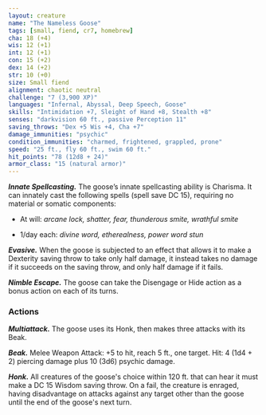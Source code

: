 ```yaml
---
layout: creature
name: "The Nameless Goose"
tags: [small, fiend, cr7, homebrew]
cha: 18 (+4)
wis: 12 (+1)
int: 12 (+1)
con: 15 (+2)
dex: 14 (+2)
str: 10 (+0)
size: Small fiend
alignment: chaotic neutral
challenge: "7 (3,900 XP)"
languages: "Infernal, Abyssal, Deep Speech, Goose"
skills: "Intimidation +7, Sleight of Hand +8, Stealth +8"
senses: "darkvision 60 ft., passive Perception 11"
saving_throws: "Dex +5 Wis +4, Cha +7"
damage_immunities: "psychic"
condition_immunities: "charmed, frightened, grappled, prone"
speed: "25 ft., fly 60 ft., swim 60 ft."
hit_points: "78 (12d8 + 24)"
armor_class: "15 (natural armor)"
---
```


***Innate Spellcasting.*** The goose’s innate spellcasting ability is Charisma. It can innately cast the following spells (spell save DC 15), requiring no material or somatic components:

* At will: <i>arcane lock, shatter, fear, thunderous smite, wrathful smite</i>

* 1/day each: <i>divine word, etherealness, power word stun</i>

***Evasive.*** When the goose is subjected to an effect that allows it to make a Dexterity saving throw to take only half damage, it instead takes no damage if it succeeds on the saving throw, and only half damage if it fails.

***Nimble Escape.*** The goose can take the Disengage or Hide action as a bonus action on each of its turns.

### Actions

***Multiattack.*** The goose uses its Honk, then makes three attacks with its Beak.

***Beak.*** Melee Weapon Attack: +5 to hit, reach 5 ft., one target. Hit: 4 (1d4 + 2) piercing damage plus 10 (3d6) psychic damage.

***Honk.*** All creatures of the goose's choice within 120 ft. that can hear it must make a DC 15 Wisdom saving throw. On a fail, the creature is enraged, having disadvantage on attacks against any target other than the goose until the end of the goose's next turn.
